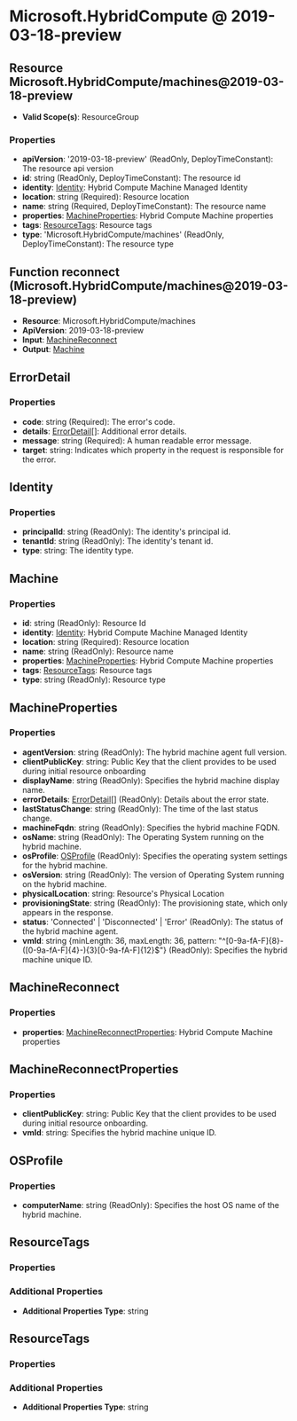 # Microsoft.HybridCompute @ 2019-03-18-preview

## Resource Microsoft.HybridCompute/machines@2019-03-18-preview
* **Valid Scope(s)**: ResourceGroup
### Properties
* **apiVersion**: '2019-03-18-preview' (ReadOnly, DeployTimeConstant): The resource api version
* **id**: string (ReadOnly, DeployTimeConstant): The resource id
* **identity**: [Identity](#identity): Hybrid Compute Machine Managed Identity
* **location**: string (Required): Resource location
* **name**: string (Required, DeployTimeConstant): The resource name
* **properties**: [MachineProperties](#machineproperties): Hybrid Compute Machine properties
* **tags**: [ResourceTags](#resourcetags): Resource tags
* **type**: 'Microsoft.HybridCompute/machines' (ReadOnly, DeployTimeConstant): The resource type

## Function reconnect (Microsoft.HybridCompute/machines@2019-03-18-preview)
* **Resource**: Microsoft.HybridCompute/machines
* **ApiVersion**: 2019-03-18-preview
* **Input**: [MachineReconnect](#machinereconnect)
* **Output**: [Machine](#machine)

## ErrorDetail
### Properties
* **code**: string (Required): The error's code.
* **details**: [ErrorDetail](#errordetail)[]: Additional error details.
* **message**: string (Required): A human readable error message.
* **target**: string: Indicates which property in the request is responsible for the error.

## Identity
### Properties
* **principalId**: string (ReadOnly): The identity's principal id.
* **tenantId**: string (ReadOnly): The identity's tenant id.
* **type**: string: The identity type.

## Machine
### Properties
* **id**: string (ReadOnly): Resource Id
* **identity**: [Identity](#identity): Hybrid Compute Machine Managed Identity
* **location**: string (Required): Resource location
* **name**: string (ReadOnly): Resource name
* **properties**: [MachineProperties](#machineproperties): Hybrid Compute Machine properties
* **tags**: [ResourceTags](#resourcetags): Resource tags
* **type**: string (ReadOnly): Resource type

## MachineProperties
### Properties
* **agentVersion**: string (ReadOnly): The hybrid machine agent full version.
* **clientPublicKey**: string: Public Key that the client provides to be used during initial resource onboarding
* **displayName**: string (ReadOnly): Specifies the hybrid machine display name.
* **errorDetails**: [ErrorDetail](#errordetail)[] (ReadOnly): Details about the error state.
* **lastStatusChange**: string (ReadOnly): The time of the last status change.
* **machineFqdn**: string (ReadOnly): Specifies the hybrid machine FQDN.
* **osName**: string (ReadOnly): The Operating System running on the hybrid machine.
* **osProfile**: [OSProfile](#osprofile) (ReadOnly): Specifies the operating system settings for the hybrid machine.
* **osVersion**: string (ReadOnly): The version of Operating System running on the hybrid machine.
* **physicalLocation**: string: Resource's Physical Location
* **provisioningState**: string (ReadOnly): The provisioning state, which only appears in the response.
* **status**: 'Connected' | 'Disconnected' | 'Error' (ReadOnly): The status of the hybrid machine agent.
* **vmId**: string {minLength: 36, maxLength: 36, pattern: "^[0-9a-fA-F]{8}-([0-9a-fA-F]{4}-){3}[0-9a-fA-F]{12}$"} (ReadOnly): Specifies the hybrid machine unique ID.

## MachineReconnect
### Properties
* **properties**: [MachineReconnectProperties](#machinereconnectproperties): Hybrid Compute Machine properties

## MachineReconnectProperties
### Properties
* **clientPublicKey**: string: Public Key that the client provides to be used during initial resource onboarding.
* **vmId**: string: Specifies the hybrid machine unique ID.

## OSProfile
### Properties
* **computerName**: string (ReadOnly): Specifies the host OS name of the hybrid machine.

## ResourceTags
### Properties
### Additional Properties
* **Additional Properties Type**: string

## ResourceTags
### Properties
### Additional Properties
* **Additional Properties Type**: string

